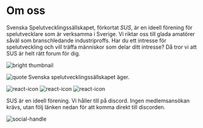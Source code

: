 # Om oss
Svenska Spelutvecklingssällskapet, förkortat *SUS*, är en ideell förening för spelutvecklare som är verksamma i Sverige. Vi riktar oss till glada amatörer såväl som branschledande industriproffs. Har du ett intresse för spelutveckling och vill träffa människor som delar ditt intresse? Då tror vi att SUS är helt rätt forum för dig.

![bright thumbnail](nuke.png)

![quote Svenska spelutvecklingssällskapet äger.]()

![react-icon](dollar) ![react-icon](at) ![react-icon](check)

SUS är en ideell förening. Vi håller till på discord. Ingen medlemsansökan krävs, utan följ länken nedan för att komma direkt till discorden.

![social-handle](https://discord.gg/uvKHeBqF)